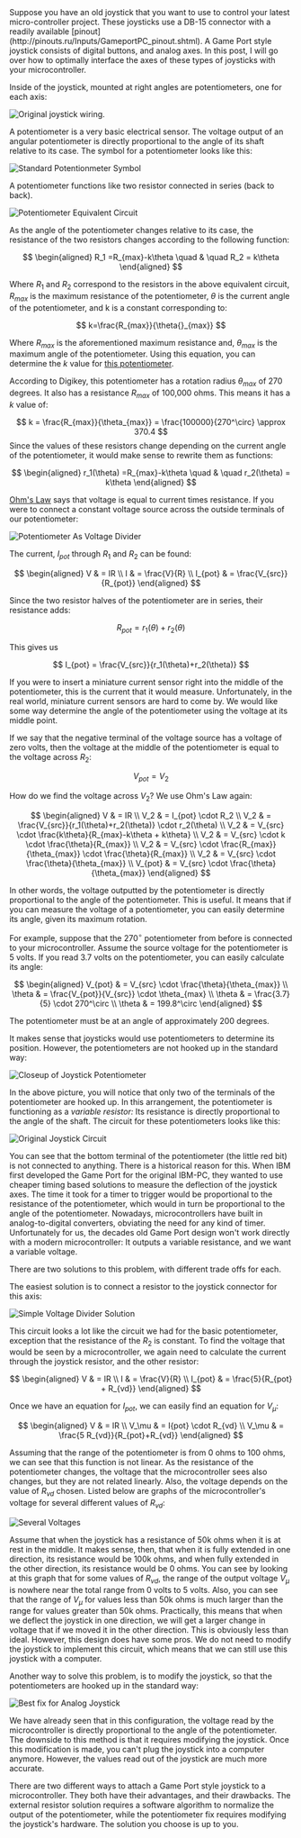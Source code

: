 <meta name="keywords" content="tutorial"/>
Suppose you have an old joystick that you want to use to control your
latest micro-controller project. These joysticks use a DB-15 connector
with a readily available
[pinout](http://pinouts.ru/Inputs/GameportPC_pinout.shtml). A Game
Port style joystick consists of digital buttons, and analog axes. In
this post, I will go over how to optimally interface the axes of these
types of joysticks with your microcontroller.  

Inside of the joystick, mounted at right angles are
potentiometers, one for each axis:

![Original joystick wiring.](DSCN0544.jpg)

<a name='more'></a>A potentiometer is a very basic electrical
sensor. The voltage output of an angular potentiometer is directly
proportional to the angle of its shaft relative to its case. The
symbol for a potentiometer looks like this:

![Standard Potentionmeter Symbol](standardpot.png)


A potentiometer functions like two resistor connected in series (back to back).

![Potentiometer Equivalent Circuit](potequiv.png)


As the angle of the potentiometer changes relative to its case, the
resistance of the two resistors changes according to the following
function:

$$ \begin{aligned}
R_1 =R_{max}-k\theta \quad & \quad R_2 = k\theta
\end{aligned} $$

Where $R_1$ and $R_2$ correspond to the resistors in the above
equivalent circuit, $R_{max}$ is the maximum resistance of the
potentiometer, $\theta$ is the current angle of the potentiometer,
and k is a constant corresponding to:

$$
k=\frac{R_{max}}{\theta{}_{max}}
$$

Where $R_{max}$ is the aforementioned maximum resistance and,
$\theta_{max}$ is the maximum angle of the potentiometer. Using this
equation, you can determine the $k$ value for [this
potentiometer](http://search.digikey.com/scripts/DkSearch/dksus.dll?Detail&name=1624193-6-ND).

According  to  Digikey,  this  potentiometer  has  a  rotation  radius
$\theta_{max}$ of 270 degrees.  It also has a resistance $R_{max}$
of 100,000 ohms. This means it has a $k$ value of:

$$
k = \frac{R_{max}}{\theta_{max}} = \frac{100000}{270^\circ} \approx 370.4
$$
Since the values of these resistors change depending on the current
angle of the potentiometer, it would make sense to rewrite them as
functions:

$$
\begin{aligned}
r_1(\theta) =R_{max}-k\theta \quad & \quad r_2(\theta) = k\theta
\end{aligned}
$$

[Ohm's Law](http://en.wikipedia.org/wiki/Ohm%27s_law) says that
voltage is equal to current times resistance. If you were to connect a
constant voltage source across the outside terminals of our
potentiometer:

![Potentiometer As Voltage Divider](potdiv.png)

The current, $I_{pot}$ through $R_1$ and $R_2$  can be found:

$$
\begin{aligned}
V & = IR \\
I & = \frac{V}{R} \\
I_{pot} & = \frac{V_{src}}{R_{pot}}
\end{aligned}
$$

Since the two resistor halves of the potentiometer are in series,
their resistance adds:

$$ R_{pot} = r_1(\theta)+r_2(\theta) $$

This gives us

$$ I_{pot} = \frac{V_{src}}{r_1(\theta)+r_2(\theta)} $$

If you were to insert a miniature current sensor right into the middle
of the potentiometer, this is the current that it would
measure. Unfortunately, in the real world, miniature current sensors
are hard to come by. We would like some way determine the angle of the
potentiometer using the voltage at its middle point.

If we say that the negative terminal of the voltage source has a
voltage of zero volts, then the voltage at the middle of the
potentiometer is equal to the voltage across $R_2$:

$$ V_{pot} = V_2 $$

How do we find the voltage across $V_2$? We use Ohm's Law again:

$$
\begin{aligned}
V & = IR \\
V_2 & = I_{pot} \cdot R_2 \\
V_2 & = \frac{V_{src}}{r_1(\theta)+r_2(\theta)} \cdot r_2(\theta) \\
V_2 & = V_{src} \cdot \frac{k\theta}{R_{max}-k\theta + k\theta} \\
V_2 & = V_{src} \cdot k \cdot \frac{\theta}{R_{max}} \\
V_2 & = V_{src} \cdot \frac{R_{max}}{\theta_{max}} \cdot \frac{\theta}{R_{max}} \\
V_2 & = V_{src} \cdot \frac{\theta}{\theta_{max}} \\
V_{pot} & = V_{src} \cdot \frac{\theta}{\theta_{max}}
\end{aligned}
$$

In other words, the voltage outputted by the potentiometer is directly
proportional to the angle of the potentiometer. This is useful. It
means that if you can measure the voltage of a potentiometer, you can
easily determine its angle, given its maximum rotation.

For example, suppose that the $270^\circ$ potentiometer from before
is connected to your microcontroller. Assume the source voltage for
the potentiometer is 5 volts. If you read 3.7 volts on the
potentiometer, you can easily calculate its angle:

$$
\begin{aligned}
V_{pot} & = V_{src} \cdot \frac{\theta}{\theta_{max}} \\
\theta & = \frac{V_{pot}}{V_{src}} \cdot \theta_{max} \\
\theta & = \frac{3.7}{5} \cdot 270^\circ \\
\theta & = 199.8^\circ
\end{aligned}
$$

The potentiometer must be at an angle of approximately 200 degrees.

It makes sense that joysticks would use potentiometers to determine
its position. However, the potentiometers are not hooked up in the
standard way:

![Closeup of Joystick Potentiometer](DSCN0551.jpg)

In the above picture, you will notice that only two of the terminals
of the potentiometer are hooked up. In this arrangement, the
potentiometer is functioning as a _variable resistor:_ Its resistance
is directly proportional to the angle of the shaft. The circuit for
these potentiometers looks like this:

![Original Joystick Circuit](orig-joystick.png)

You can see that the bottom terminal of the potentiometer (the little
red bit) is not connected to anything. There is a historical reason
for this. When IBM first developed the Game Port for the original
IBM-PC, they wanted to use cheaper timing based solutions to measure
the deflection of the joystick axes. The time it took for a timer to
trigger would be proportional to the resistance of the potentiometer,
which would in turn be proportional to the angle of the
potentiometer. Nowadays, microcontrollers have built in
analog-to-digital converters, obviating the need for any kind of
timer. Unfortunately for us, the decades old Game Port design won't
work directly with a modern microcontroller: It outputs a variable
resistance, and we want a variable voltage.

There are two solutions to this problem, with different trade offs for each.

The easiest solution is to connect a resistor to the joystick
connector for this axis:

![Simple Voltage Divider Solution](simple-divider.png)

This circuit looks a lot like the circuit we had for the basic
potentiometer, exception that the resistance of the $R_2$ is
constant. To find the voltage that would be seen by a microcontroller,
we again need to calculate the current through the joystick resistor,
and the other resistor:

$$
\begin{aligned}
V & = IR \\
I & = \frac{V}{R} \\
I_{pot} & = \frac{5}{R_{pot} + R_{vd}}
\end{aligned}
$$

Once we have an equation for $I_{pot}$, we can easily find an
equation for $V_\mu$:

$$
\begin{aligned}
V & = IR \\
V_\mu & = I{pot} \cdot R_{vd} \\
V_\mu & = \frac{5 R_{vd}}{R_{pot}+R_{vd}}
\end{aligned}
$$

Assuming that the range of the potentiometer is from 0 ohms to 100
ohms, we can see that this function is not linear. As the resistance
of the potentiometer changes, the voltage that the microcontroller
sees also changes, but they are not related linearly. Also, the
voltage depends on the value of $R_{vd}$ chosen. Listed below are
graphs of the microcontroller's voltage for several different values
of $R_{vd}$:

![Several Voltages](specific-values.svg)

Assume that when the joystick has a resistance of 50k ohms when it is
at rest in the middle. It makes sense, then, that when it is fully
extended in one direction, its resistance would be 100k ohms, and when
fully extended in the other direction, its resistance would be 0
ohms. You can see by looking at this graph that for some values of
$R_{vd}$, the range of the output voltage $V_\mu$ is nowhere near
the total range from 0 volts to 5 volts. Also, you can see that the
range of $V_\mu$ for values less than 50k ohms is much larger than
the range for values greater than 50k ohms. Practically, this means
that when we deflect the joystick in one direction, we will get a
larger change in voltage that if we moved it in the other
direction. This is obviously less than ideal. However, this design
does have some pros. We do not need to modify the joystick to
implement this circuit, which means that we can still use this
joystick with a computer.


Another way to solve this problem, is to modify the joystick, so that
the potentiometers are hooked up in the standard way:

![Best fix for Analog Joystick](best-fix.png)

We have already seen that in this configuration, the voltage read by
the microcontroller is directly proportional to the angle of the
potentiometer. The downside to this method is that it requires
modifying the joystick. Once this modification is made, you can't plug
the joystick into a computer anymore. However, the values read out of
the joystick are much more accurate.

There are two different ways to attach a Game Port style joystick to a
microcontroller. They both have their advantages, and their
drawbacks. The external resistor solution requires a software
algorithm to normalize the output of the potentiometer, while the
potentiometer fix requires modifying the joystick's hardware. The
solution you choose is up to you.
